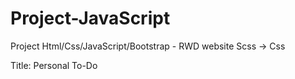 # Project-JavaScript
Project Html/Css/JavaScript/Bootstrap - RWD website
Scss -> Css

Title: Personal To-Do

